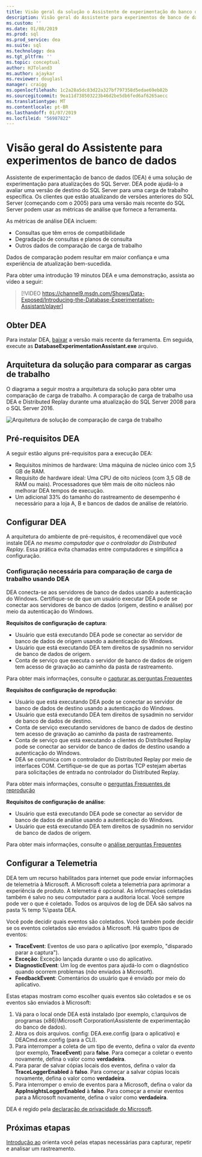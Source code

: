 ```yaml
---
title: Visão geral da solução o Assistente de experimentação do banco de dados para o SQL Server é atualizado
description: Visão geral do Assistente para experimentos de banco de dados
ms.custom: ''
ms.date: 01/08/2019
ms.prod: sql
ms.prod_service: dea
ms.suite: sql
ms.technology: dea
ms.tgt_pltfrm: ''
ms.topic: conceptual
author: HJToland3
ms.author: ajaykar
ms.reviewer: douglasl
manager: craigg
ms.openlocfilehash: 1c2a28a5dc83d22a327bf797358d5edae69eb82b
ms.sourcegitcommit: 9ea11d738503223b46d2be5db6fed6af6265aecc
ms.translationtype: MT
ms.contentlocale: pt-BR
ms.lasthandoff: 01/07/2019
ms.locfileid: "56987822"
---
```

# <a name="overview-of-database-experimentation-assistant"></a>Visão geral do Assistente para experimentos de banco de dados

Assistente de experimentação de banco de dados (DEA) é uma solução de experimentação para atualizações do SQL Server. DEA pode ajudá-lo a avaliar uma versão de destino do SQL Server para uma carga de trabalho específica. Os clientes que estão atualizando de versões anteriores do SQL Server (começando com o 2005) para uma versão mais recente do SQL Server podem usar as métricas de análise que fornece a ferramenta. 

As métricas de análise DEA incluem:
- Consultas que têm erros de compatibilidade
- Degradação de consultas e planos de consulta
- Outros dados de comparação de carga de trabalho

Dados de comparação podem resultar em maior confiança e uma experiência de atualização bem-sucedida.

Para obter uma introdução 19 minutos DEA e uma demonstração, assista ao vídeo a seguir:

> [!VIDEO https://channel9.msdn.com/Shows/Data-Exposed/Introducing-the-Database-Experimentation-Assistant/player]

## <a name="get-dea"></a>Obter DEA

Para instalar DEA, [baixar](https://www.microsoft.com/download/details.aspx?id=54090) a versão mais recente da ferramenta. Em seguida, execute as **DatabaseExperimentationAssistant.exe** arquivo.

## <a name="solution-architecture-for-comparing-workloads"></a>Arquitetura da solução para comparar as cargas de trabalho

O diagrama a seguir mostra a arquitetura da solução para obter uma comparação de carga de trabalho. A comparação de carga de trabalho usa DEA e Distributed Replay durante uma atualização do SQL Server 2008 para o SQL Server 2016.

![Arquitetura de solução de comparação de carga de trabalho](./media/database-experimentation-assistant-overview/dea-overview-compare-solution-architecture.png)

## <a name="dea-prerequisites"></a>Pré-requisitos DEA

A seguir estão alguns pré-requisitos para a execução DEA:
- Requisitos mínimos de hardware: Uma máquina de núcleo único com 3,5 GB de RAM.
- Requisito de hardware ideal: Uma CPU de oito núcleos (com 3,5 GB de RAM ou mais). Processadores que têm mais de oito núcleos não melhorar DEA tempos de execução.
- Um adicional 33% do tamanho do rastreamento de desempenho é necessário para a loja A, B e bancos de dados de análise de relatório.

## <a name="configure-dea"></a>Configurar DEA

A arquitetura do ambiente de pré-requisitos, é recomendável que você instale DEA *no mesmo computador que o controlador do Distributed Replay*. Essa prática evita chamadas entre computadores e simplifica a configuração.

### <a name="required-configuration-for-workload-comparison-by-using-dea"></a>Configuração necessária para comparação de carga de trabalho usando DEA

DEA conecta-se aos servidores de banco de dados usando a autenticação do Windows. Certifique-se de que um usuário executar DEA pode se conectar aos servidores de banco de dados (origem, destino e análise) por meio da autenticação do Windows.

**Requisitos de configuração de captura**:

*   Usuário que está executando DEA pode se conectar ao servidor de banco de dados de origem usando a autenticação do Windows.
*   Usuário que está executando DEA tem direitos de sysadmin no servidor de banco de dados de origem.
*   Conta de serviço que executa o servidor de banco de dados de origem tem acesso de gravação ao caminho da pasta de rastreamento.

Para obter mais informações, consulte o [capturar as perguntas Frequentes](database-experimentation-assistant-capture-trace.md#frequently-asked-questions-about-trace-capture)

**Requisitos de configuração de reprodução**: 

*   Usuário que está executando DEA pode se conectar ao servidor de banco de dados de destino usando a autenticação do Windows.
*   Usuário que está executando DEA tem direitos de sysadmin no servidor de banco de dados de destino.
*   Conta de serviço executando servidores de banco de dados de destino tem acesso de gravação ao caminho da pasta de rastreamento.
*   Conta de serviço que está executando a clientes do Distributed Replay pode se conectar ao servidor de banco de dados de destino usando a autenticação do Windows.
*   DEA se comunica com o controlador do Distributed Replay por meio de interfaces COM. Certifique-se de que as portas TCP estejam abertas para solicitações de entrada no controlador do Distributed Replay.

Para obter mais informações, consulte o [perguntas Frequentes de reprodução](database-experimentation-assistant-replay-trace.md#frequently-asked-questions-about-trace-replay)

**Requisitos de configuração de análise**: 

*   Usuário que está executando DEA pode se conectar ao servidor de banco de dados de análise usando a autenticação do Windows.
*   Usuário que está executando DEA tem direitos de sysadmin no servidor de banco de dados de origem.

Para obter mais informações, consulte o [análise perguntas Frequentes](database-experimentation-assistant-create-report.md#frequently-asked-questions-about-analysis-reports)

## <a name="set-up-telemetry"></a>Configurar a Telemetria

DEA tem um recurso habilitados para internet que pode enviar informações de telemetria à Microsoft. A Microsoft coleta a telemetria para aprimorar a experiência de produto. A telemetria é opcional. As informações coletadas também é salvo no seu computador para a auditoria local. Você sempre pode ver o que é coletado. Todos os arquivos de log de DEA são salvos na pasta % temp %\\pasta DEA.

Você pode decidir quais eventos são coletados. Você também pode decidir se os eventos coletados são enviados à Microsoft. Há quatro tipos de eventos:

*   **TraceEvent**: Eventos de uso para o aplicativo (por exemplo, "disparado parar a captura").
*   **Exceção**: Exceção lançada durante o uso do aplicativo.
*   **DiagnosticEvent**: Um log de eventos para ajudá-lo com o diagnóstico quando ocorrem problemas (*não* enviados à Microsoft).
*   **FeedbackEvent**: Comentários do usuário que é enviado por meio do aplicativo.

Estas etapas mostram como escolher quais eventos são coletados e se os eventos são enviados à Microsoft:

1.  Vá para o local onde DEA está instalado (por exemplo, c:\\arquivos de programas (x86)\\Microsoft Corporation\\Assistente de experimentação do banco de dados).
2.  Abra os dois arquivos. config: DEA.exe.config (para o aplicativo) e DEACmd.exe.config (para a CLI).
3.  Para interromper a coleta de um tipo de evento, defina o valor da *evento* (por exemplo, **TraceEvent**) para **false**. Para começar a coletar o evento novamente, defina o valor como **verdadeira**.
4.  Para parar de salvar cópias locais dos eventos, defina o valor da **TraceLoggerEnabled** à **falso**. Para começar a salvar cópias locais novamente, defina o valor como **verdadeira**.
5.  Para interromper o envio de eventos para a Microsoft, defina o valor da **AppInsightsLoggerEnabled** à **falso**. Para começar a enviar eventos para a Microsoft novamente, defina o valor como **verdadeira**.

DEA é regido pela [declaração de privacidade do Microsoft](https://aka.ms/dea-privacy).

## <a name="next-steps"></a>Próximas etapas

[Introdução ao](database-experimentation-assistant-get-started.md) orienta você pelas etapas necessárias para capturar, repetir e analisar um rastreamento.
